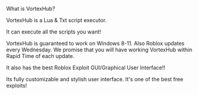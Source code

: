 What is VortexHub?

VortexHub is a Lua & Txt script executor. 

It can execute all the scripts you want!

VortexHub is guaranteed to work on Windows 8-11. Also Roblox updates every Wednesday. We promise that you will have working VortexHub within Rapid Time of each update. 

It also has the best Roblox Exploit GUI/Graphical User Interface!!

Its fully customizable and stylish user interface. It's one of the best free exploits!
